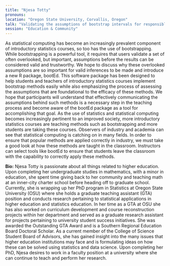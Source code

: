 ```yaml
---
title: "Njesa Totty"
pronouns: 
location: "Oregon State University, Corvallis, Oregon"
talk: "Validating the assumptions of bootstrap intervals for responsible implementation using the R package bootEd"
session: "Education & Community"
---
```


As statistical computing has become an increasingly prevalent component of introductory statistics courses, so too has the use of bootstrapping. While bootstrapping is a powerful tool, it requires that users validate a set of often overlooked, but important, assumptions before the results can be considered valid and trustworthy. We hope to discuss why these overlooked assumptions are so important for valid inferences to be made and introduce a new R package, bootEd. This software package has been designed to help students and teachers of introductory statistics courses implement bootstrap methods easily while also emphasizing the process of assessing the assumptions that are foundational to the efficacy of these methods. We hope that participants will understand that effectively communicating the assumptions behind such methods is a necessary step in the teaching process and become aware of the bootEd package as a tool for accomplishing that goal. As the use of statistics and statistical computing becomes increasingly pertinent to an improved society, more introductory statistics courses are teaching methods such as bootstrapping and more students are taking these courses. Observers of industry and academia can see that statistical computing is catching on in many fields. In order to ensure that popular methods are applied correctly in industry, we must take a good look at how these methods are taught in the classroom. Instructors can select tools like bootEd to ensure that students leave the classroom with the capability to correctly apply these methods.

__Bio:__ Njesa Totty is passionate about all things related to higher education. Upon completing her undergraduate studies in mathematics, with a minor in education, she spent time giving back to her community and teaching math at an inner-city charter school before heading off to graduate school. Currently, she is wrapping up her PhD program in Statistics at Oregon State University (OSU) where she holds a graduate teaching assistant (GTA) position and conducts research pertaining to statistical applications in higher education and statistics education. In her time as a GTA at OSU she has also worked on curriculum development and course reconstruction projects within her department and served as a graduate research assistant for projects pertaining to university student success initiatives. She was awarded the Outstanding GTA Award and is a Southern Regional Education Board Doctoral Scholar. As a current member of the College of Science Student Board of Advisors, she has gained insight into the many issues that higher education institutions may face and is formulating ideas on how these can be solved using statistics and data science. Upon completing her PhD, Njesa desires to work in a faculty position at a university where she can continue to teach and perform her research.  
